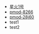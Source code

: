 
<!-- docs/_sidebar.md -->

- [星火1号](/hardware/spark1/spark1.md)
- [pmod-8266](/hardware/pmod-8266/pmod-8266.md)
- [pmod-28j60](/hardware/pmod-28j60/pmod-28j60.md)
- test1
- test2
